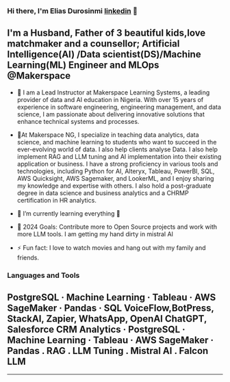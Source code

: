 
### Hi there, I'm Elias Durosinmi [linkedin] 👋

## I'm a Husband, Father of 3 beautiful kids,love matchmaker and a counsellor;  Artificial Intelligence(AI) /Data scientist(DS)/Machine Learning(ML) Engineer and MLOps  @Makerspace 

- 🔭 I am a Lead Instructor at Makerspace Learning Systems, a leading provider of data and AI education in Nigeria. With over 15 years of experience in software engineering, engineering management, and data science, I am passionate about delivering innovative solutions that enhance technical systems and processes.

- 🔭At Makerspace NG, I specialize in teaching data analytics, data science, and machine learning to students who want to succeed in the ever-evolving world of data. I also help clients analyse Data. I also help implement RAG and LLM tuning and AI implementation into their existing application or business.  I have a strong proficiency in various tools and technologies, including Python for AI, Alteryx, Tableau, PowerBI, SQL, AWS Quicksight, AWS Sagemaker, and LookerML, and I enjoy sharing my knowledge and expertise with others.  I also hold a post-graduate degree in data science and business analytics and a CHRMP certification in HR analytics.
- 🌱 I’m currently learning everything 🤣
- 🥅 2024 Goals: Contribute more to Open Source projects and work with more LLM tools. I am getting my hand dirty in mistral AI
- ⚡ Fun fact: I love to watch movies and hang out with my family and friends.


### Languages and Tools
PostgreSQL · Machine Learning · Tableau · AWS SageMaker · Pandas · SQL
VoiceFlow,BotPress, StackAI, Zapier, WhatsApp, OpenAI ChatGPT, Salesforce CRM Analytics · PostgreSQL · Machine Learning · Tableau · AWS SageMaker · Pandas . RAG . LLM Tuning . Mistral AI . Falcon LLM
---

---

[website]: https://eliasdurosinmi.com
[instagram]: https://instagram.com/nerdymuslim_tech
[linkedin]: https://www.linkedin.com/eliasdurosinmi
[jsplaylist]: https://www.eliasdurosinmi.com
[cssplaylist]: https://www.eliasdurosinmi.com
[reactplaylist]: https://www.eliasdurosinmi.com
